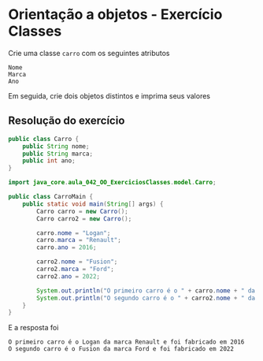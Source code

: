 # Orientação a objetos - Exercício Classes
Crie uma classe `carro` com os seguintes atributos
```text
Nome
Marca
Ano
```
Em seguida, crie dois objetos distintos e imprima seus valores

## Resolução do exercício
```java
public class Carro {
    public String nome;
    public String marca;
    public int ano;
}
```
```java
import java_core.aula_042_OO_ExerciciosClasses.model.Carro;

public class CarroMain {
    public static void main(String[] args) {
        Carro carro = new Carro();
        Carro carro2 = new Carro();

        carro.nome = "Logan";
        carro.marca = "Renault";
        carro.ano = 2016;

        carro2.nome = "Fusion";
        carro2.marca = "Ford";
        carro2.ano = 2022;

        System.out.println("O primeiro carro é o " + carro.nome + " da marca " + carro.marca + " e foi fabricado em " + carro.ano);
        System.out.println("O segundo carro é o " + carro2.nome + " da marca " + carro2.marca + " e foi fabricado em " + carro2.ano);
    }
}
```
E a resposta foi
```text
O primeiro carro é o Logan da marca Renault e foi fabricado em 2016
O segundo carro é o Fusion da marca Ford e foi fabricado em 2022
```